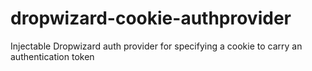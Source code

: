 dropwizard-cookie-authprovider
==============================

Injectable Dropwizard auth provider for specifying a cookie to carry an authentication token
